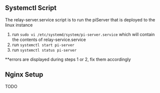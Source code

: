 ## Systemctl Script 
The relay-server.service script is to run the piServer that is deployed 
to the linux instance

1. run `sudo vi /etc/systemd/system/pi-server.service` which will
contain the contents of relay-service.service
2. run `systemctl start pi-server`
3. run `systemctl status pi-server`

**errors are displayed during steps 1 or 2, fix them accordingly


## Nginx Setup
TODO 

